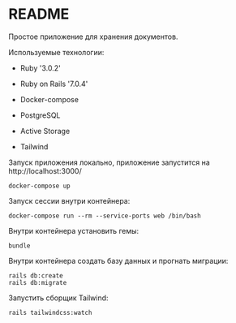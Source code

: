 # README

Простое приложение для хранения документов.

Используемые технологии:

* Ruby '3.0.2'

* Ruby on Rails '7.0.4'

* Docker-compose

* PostgreSQL

* Active Storage

* Tailwind


Запуск приложения локально, приложение запустится на http://localhost:3000/
```
docker-compose up
```
Запуск сессии внутри контейнера:
```
docker-compose run --rm --service-ports web /bin/bash
```
Внутри контейнера установить гемы:
```
bundle
```
Внутри контейнера создать базу данных и прогнать миграции:

```
rails db:create
rails db:migrate
```

Запустить сборщик Tailwind:

```
rails tailwindcss:watch
```
